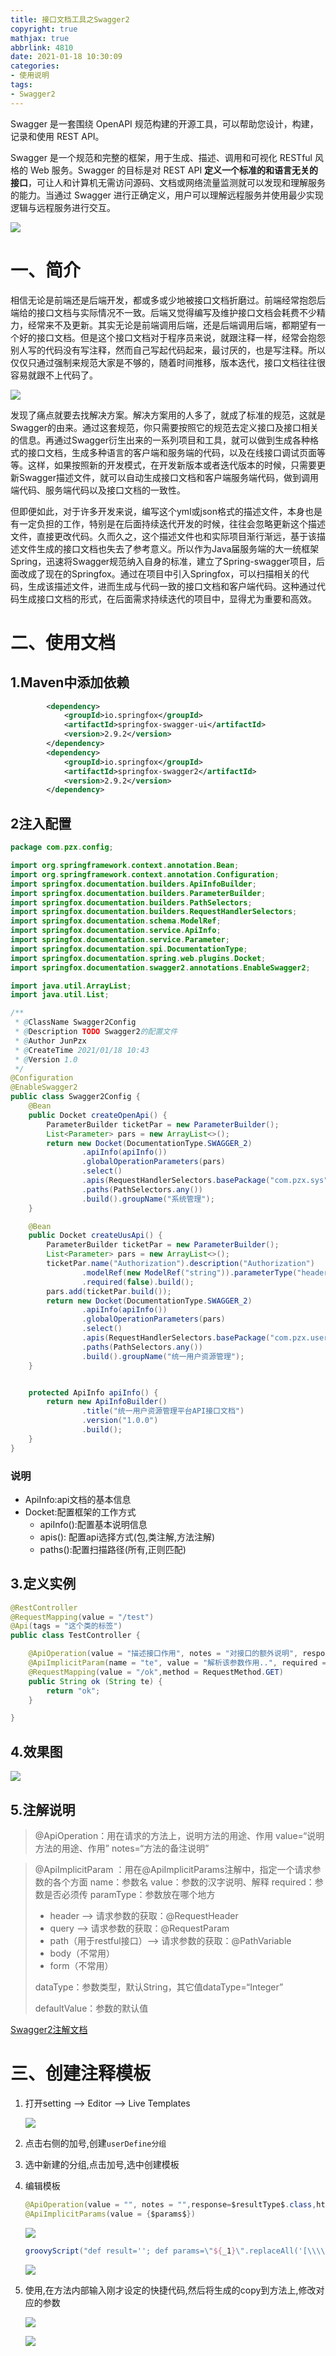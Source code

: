 ```yaml
---
title: 接口文档工具之Swagger2
copyright: true
mathjax: true
abbrlink: 4810
date: 2021-01-18 10:30:09
categories:
- 使用说明
tags:
- Swagger2
---
```


Swagger 是一套围绕 OpenAPI 规范构建的开源工具，可以帮助您设计，构建，记录和使用 REST API。



Swagger 是一个规范和完整的框架，用于生成、描述、调用和可视化 RESTful 风格的 Web 服务。Swagger 的目标是对 REST API **定义一个标准的和语言无关的接口**，可让人和计算机无需访问源码、文档或网络流量监测就可以发现和理解服务的能力。当通过 Swagger 进行正确定义，用户可以理解远程服务并使用最少实现逻辑与远程服务进行交互。

![](https://gitee.com/junpzx/blog-img/raw/master//img/20210118102344.png)

<!-- less -->

# 一、简介

相信无论是前端还是后端开发，都或多或少地被接口文档折磨过。前端经常抱怨后端给的接口文档与实际情况不一致。后端又觉得编写及维护接口文档会耗费不少精力，经常来不及更新。其实无论是前端调用后端，还是后端调用后端，都期望有一个好的接口文档。但是这个接口文档对于程序员来说，就跟注释一样，经常会抱怨别人写的代码没有写注释，然而自己写起代码起来，最讨厌的，也是写注释。所以仅仅只通过强制来规范大家是不够的，随着时间推移，版本迭代，接口文档往往很容易就跟不上代码了。

![](https://gitee.com/junpzx/blog-img/raw/master//img/20210118141339.png)

发现了痛点就要去找解决方案。解决方案用的人多了，就成了标准的规范，这就是Swagger的由来。通过这套规范，你只需要按照它的规范去定义接口及接口相关的信息。再通过Swagger衍生出来的一系列项目和工具，就可以做到生成各种格式的接口文档，生成多种语言的客户端和服务端的代码，以及在线接口调试页面等等。这样，如果按照新的开发模式，在开发新版本或者迭代版本的时候，只需要更新Swagger描述文件，就可以自动生成接口文档和客户端服务端代码，做到调用端代码、服务端代码以及接口文档的一致性。

但即便如此，对于许多开发来说，编写这个yml或json格式的描述文件，本身也是有一定负担的工作，特别是在后面持续迭代开发的时候，往往会忽略更新这个描述文件，直接更改代码。久而久之，这个描述文件也和实际项目渐行渐远，基于该描述文件生成的接口文档也失去了参考意义。所以作为Java届服务端的大一统框架Spring，迅速将Swagger规范纳入自身的标准，建立了Spring-swagger项目，后面改成了现在的Springfox。通过在项目中引入Springfox，可以扫描相关的代码，生成该描述文件，进而生成与代码一致的接口文档和客户端代码。这种通过代码生成接口文档的形式，在后面需求持续迭代的项目中，显得尤为重要和高效。



# 二、使用文档

## 1.Maven中添加依赖

```xml
        <dependency>
            <groupId>io.springfox</groupId>
            <artifactId>springfox-swagger-ui</artifactId>
            <version>2.9.2</version>
        </dependency>
        <dependency>
            <groupId>io.springfox</groupId>
            <artifactId>springfox-swagger2</artifactId>
            <version>2.9.2</version>
        </dependency>
```



## 2注入配置

```java
package com.pzx.config;

import org.springframework.context.annotation.Bean;
import org.springframework.context.annotation.Configuration;
import springfox.documentation.builders.ApiInfoBuilder;
import springfox.documentation.builders.ParameterBuilder;
import springfox.documentation.builders.PathSelectors;
import springfox.documentation.builders.RequestHandlerSelectors;
import springfox.documentation.schema.ModelRef;
import springfox.documentation.service.ApiInfo;
import springfox.documentation.service.Parameter;
import springfox.documentation.spi.DocumentationType;
import springfox.documentation.spring.web.plugins.Docket;
import springfox.documentation.swagger2.annotations.EnableSwagger2;

import java.util.ArrayList;
import java.util.List;

/**
 * @ClassName Swagger2Config
 * @Description TODO Swagger2的配置文件
 * @Author JunPzx
 * @CreateTime 2021/01/18 10:43
 * @Version 1.0
 */ 
@Configuration
@EnableSwagger2
public class Swagger2Config {
    @Bean
    public Docket createOpenApi() {
        ParameterBuilder ticketPar = new ParameterBuilder();
        List<Parameter> pars = new ArrayList<>();
        return new Docket(DocumentationType.SWAGGER_2)
                .apiInfo(apiInfo())
                .globalOperationParameters(pars)
                .select()
                .apis(RequestHandlerSelectors.basePackage("com.pzx.sys"))
                .paths(PathSelectors.any())
                .build().groupName("系统管理");
    }

    @Bean
    public Docket createUusApi() {
        ParameterBuilder ticketPar = new ParameterBuilder();
        List<Parameter> pars = new ArrayList<>();
        ticketPar.name("Authorization").description("Authorization")
                .modelRef(new ModelRef("string")).parameterType("header")
                .required(false).build();
        pars.add(ticketPar.build());
        return new Docket(DocumentationType.SWAGGER_2)
                .apiInfo(apiInfo())
                .globalOperationParameters(pars)
                .select()
                .apis(RequestHandlerSelectors.basePackage("com.pzx.user"))
                .paths(PathSelectors.any())
                .build().groupName("统一用户资源管理");
    }


    protected ApiInfo apiInfo() {
        return new ApiInfoBuilder()
                .title("统一用户资源管理平台API接口文档")
                .version("1.0.0")
                .build();
    }
}
```



### 说明

- ApiInfo:api文档的基本信息
- Docket:配置框架的工作方式
  - apiInfo():配置基本说明信息
  - apis(): 配置api选择方式(包,类注解,方法注解)
  - paths():配置扫描路径(所有,正则匹配)





## 3.定义实例

```java
@RestController
@RequestMapping(value = "/test")
@Api(tags = "这个类的标签")
public class TestController {

    @ApiOperation(value = "描述接口作用", notes = "对接口的额外说明", response = String.class)
    @ApiImplicitParam(name = "te", value = "解析该参数作用..", required = true, dataType = "String", paramType = "path")
    @RequestMapping(value = "/ok",method = RequestMethod.GET)
    public String ok (String te) {
        return "ok";
    }

}
```





## 4.效果图

![](https://gitee.com/junpzx/blog-img/raw/master//img/20210118113334.png)



## 5.注解说明

> @ApiOperation：用在请求的方法上，说明方法的用途、作用
> value=“说明方法的用途、作用”
> notes=“方法的备注说明”

> @ApiImplicitParam ：用在@ApiImplicitParams注解中，指定一个请求参数的各个方面
> name：参数名
> value：参数的汉字说明、解释
> required：参数是否必须传
> paramType：参数放在哪个地方
>
> - header --> 请求参数的获取：@RequestHeader
> - query --> 请求参数的获取：@RequestParam
> - path（用于restful接口）–> 请求参数的获取：@PathVariable
> - body（不常用）
> - form（不常用）
>
> dataType：参数类型，默认String，其它值dataType=“Integer”
>
> defaultValue：参数的默认值

[Swagger2注解文档](https://www.junpzx.cn/posts/63365.html#more)





# 三、创建注释模板

1. 打开setting --> Editor --> Live Templates

   ![](https://gitee.com/junpzx/blog-img/raw/master//img/20210118135946.png)

2. 点击右侧的加号,创建`userDefine分组`

3. 选中新建的分组,点击加号,选中创建模板

4. 编辑模板

   ```java
   @ApiOperation(value = "", notes = "",response=$resultType$.class,httpMethod="Get")
   @ApiImplicitParams(value = {$params$})
   ```

   ![](https://gitee.com/junpzx/blog-img/raw/master//img/20210118135940.png)

   ```groovy
   groovyScript("def result=''; def params=\"${_1}\".replaceAll('[\\\\[|\\\\]|\\\\s]', '').split(',').toList(); for(i = 0; i < params.size(); i++) {result+=' @ApiImplicitParam(name=\"' + params[i] + ((i < params.size() - 1) ? '\",value=\"\",required = true, dataType = \"参数类型\", paramType = \"header or body or form or path \"),\\n':'\",value=\"\",required = true, dataType = \"参数类型\", paramType = \"header or body or form or path \")')}; return result", methodParameters()) 
   ```

   ![](https://gitee.com/junpzx/blog-img/raw/master//img/20210118135934.png)

5. 使用,在方法内部输入刚才设定的快捷代码,然后将生成的copy到方法上,修改对应的参数

   ![](https://gitee.com/junpzx/blog-img/raw/master//img/20210118140903.png)

   ![](https://gitee.com/junpzx/blog-img/raw/master//img/20210118140821.png)



